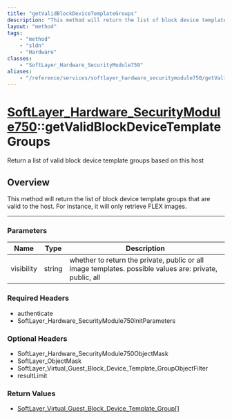 ```yaml
---
title: "getValidBlockDeviceTemplateGroups"
description: "This method will return the list of block device template groups that are valid to the host. For instance, it will only... "
layout: "method"
tags:
    - "method"
    - "sldn"
    - "Hardware"
classes:
    - "SoftLayer_Hardware_SecurityModule750"
aliases:
    - "/reference/services/softlayer_hardware_securitymodule750/getValidBlockDeviceTemplateGroups"
---
```

# [SoftLayer_Hardware_SecurityModule750](/reference/services/SoftLayer_Hardware_SecurityModule750)::getValidBlockDeviceTemplateGroups

Return a list of valid block device template groups based on this host


## Overview 
This method will return the list of block device template groups that are valid to the host. For instance, it will only retrieve FLEX images. 

-----

### Parameters 
|Name | Type | Description |
| --- | --- | --- |
|visibility| string| whether to return the private, public or all image templates.  possible values are: private, public, all|


### Required Headers
* authenticate
* SoftLayer_Hardware_SecurityModule750InitParameters


### Optional Headers
* SoftLayer_Hardware_SecurityModule750ObjectMask
* SoftLayer_ObjectMask
* SoftLayer_Virtual_Guest_Block_Device_Template_GroupObjectFilter
* resultLimit

### Return Values
* <a href='/reference/datatypes/SoftLayer_Virtual_Guest_Block_Device_Template_Group'>SoftLayer_Virtual_Guest_Block_Device_Template_Group[] </a>




